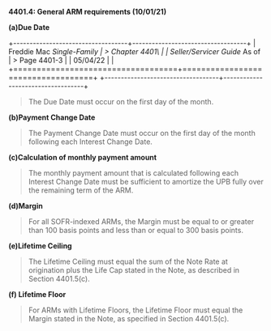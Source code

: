 **4401.4: General ARM requirements (10/01/21)**

**(a)Due Date**

+-----------------------------------+-----------------------------------+
| Freddie Mac *Single-Family        | > Chapter 4401\                   |
| Seller/Servicer Guide* As of      | > Page 4401-3                     |
| 05/04/22                          |                                   |
+===================================+===================================+
+-----------------------------------+-----------------------------------+

> The Due Date must occur on the first day of the month.

**(b)Payment Change Date**

> The Payment Change Date must occur on the first day of the month
> following each Interest Change Date.

**(c)Calculation of monthly payment amount**

> The monthly payment amount that is calculated following each Interest
> Change Date must be sufficient to amortize the UPB fully over the
> remaining term of the ARM.

**(d)Margin**

> For all SOFR-indexed ARMs, the Margin must be equal to or greater than
> 100 basis points and less than or equal to 300 basis points.

**(e)Lifetime Ceiling**

> The Lifetime Ceiling must equal the sum of the Note Rate at
> origination plus the Life Cap stated in the Note, as described in
> Section 4401.5(c).

**(f) Lifetime Floor**

> For ARMs with Lifetime Floors, the Lifetime Floor must equal the
> Margin stated in the Note, as specified in Section 4401.5(c).